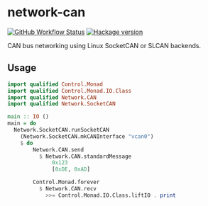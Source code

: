 # network-can

[![GitHub Workflow Status](https://img.shields.io/github/actions/workflow/status/DistRap/network-can/ci.yaml?branch=main)](https://github.com/DistRap/network-can/actions/workflows/ci.yaml)
[![Hackage version](https://img.shields.io/hackage/v/network-can.svg?color=success)](https://hackage.haskell.org/package/network-can)

CAN bus networking using Linux SocketCAN or SLCAN backends.

## Usage

```haskell
import qualified Control.Monad
import qualified Control.Monad.IO.Class
import qualified Network.CAN
import qualified Network.SocketCAN

main :: IO ()
main = do
  Network.SocketCAN.runSocketCAN
    (Network.SocketCAN.mkCANInterface "vcan0")
    $ do
        Network.CAN.send
          $ Network.CAN.standardMessage
              0x123
              [0xDE, 0xAD]

        Control.Monad.forever
          $ Network.CAN.recv
            >>= Control.Monad.IO.Class.liftIO . print
```

